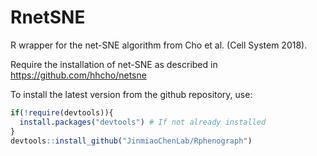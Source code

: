 # RnetSNE
R wrapper for the net-SNE algorithm from Cho et al. (Cell System 2018).

Require the installation of net-SNE as described in https://github.com/hhcho/netsne

To install the latest version from the github repository, use:

``` r
if(!require(devtools)){
  install.packages("devtools") # If not already installed
}
devtools::install_github("JinmiaoChenLab/Rphenograph")
```
